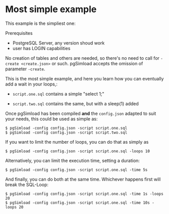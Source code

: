 # Most simple example

This example is the simpliest one:

Prerequisites

 - PostgreSQL Server, any version shoud work
 - user has LOGIN capabilities

No creation of tables and others are needed, so there's no need to call for
`-create <create.json>` or such. pgSimload accepts the omission of parameter
`-create`.

This is the most simple example, and here you learn how you can eventually add
a wait in your loops,:

 - `script.one.sql` contains a simple "select 1;"

 - `script.two.sql` contains the same, but with a sleep(1) added

Once pgSimload has been compiled **and** the `config.json` adapted to suit
your needs, this could be used as simple as:

```code
$ pgSimload -config config.json -script script.one.sql
$ pgSimload -config config.json -script script.two.sql
```

If you want to limit the number of loops, you can do that as simply as 

```code
$ pgSimload -config config.json -script script.one.sql -loops 10
```

Alternatively, you can limit the execution time, setting a duration:

```code
$ pgSimload -config config.json -script script.one.sql -time 5s
```

And finally, you can do both at the same time. Whichever happens first will
break the SQL-Loop:

```code
$ pgSimload -config config.json -script script.one.sql -time 1s -loops 20
$ pgSimload -config config.json -script script.one.sql -time 10s -loops 20
```
